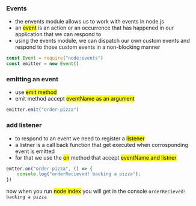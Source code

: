 ### Events
- the envents module allows us to work with events in node.js
- an <mark>event</mark> is an action or an occurrence that has happened in our application that we can respond to
- using the events module, we can dispatch our own custom events and respond to those custom events in a non-blocking manner

```js
const Event = require("node:events")
const emitter = new Event()
```
### emitting an event
- use <mark>emit<mark> method
- emit method accept <mark>eventName<mark> as an argument
```js
emitter.emit("order-pizza")
```

### add listener
- to respond to an event we need to register a <mark>listener</mark>
- a listner is a call back function that get executed when corrosponding event is emitted
- for that we use the <mark>on</mark> method that accept <mark> eventName and listner </mark>

```js
emtter.on("order-pizza", () => {
    console.log("orderRecieved! backing a pizza");
})
```
now when you run <mark>node index</mark> you will get in the console `orderRecieved! backing a pizza`